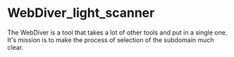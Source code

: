 # WebDiver_light_scanner
The WebDiver is a tool that takes a lot of other tools and put in a single one. It's mission is to make the process of selection of the subdomain much clear.
